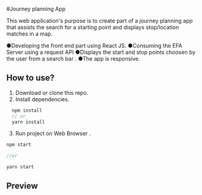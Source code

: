#Journey planning App

This web application's purpose is to create part of a journey planning app that assists the search for a starting point and displays stop/location matches in a map.

●Developing the front end part using React JS.
●Consuming the EFA Server using a request API
●Displays the start and stop points choosen by the user from a search bar .
●The app is responsive.

## How to use?

1. Download or clone this repo.
2. Install dependencies.

```js
  npm install
  // or
  yarn install
```

3. Run project on Web Browser .

```js
npm start

//or

yarn start
```

## Preview
